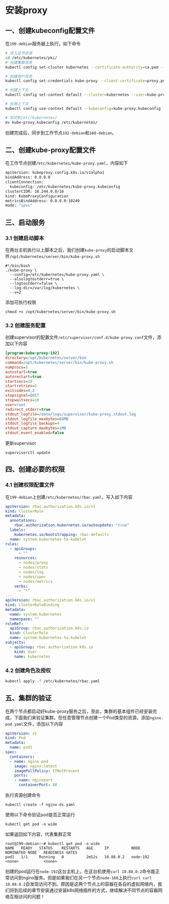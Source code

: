 # 安装proxy

## 一、创建kubeconfig配置文件

在`199-debian`服务器上执行，如下命令

```bash
# 进入证书目录
cd /etc/kubernetes/pki/
# 创建集群信息
kubectl config set-cluster kubernetes --certificate-authority=ca.pem --embed-certs=true --server=https://192.168.9.190:7443 --kubeconfig=kube-proxy.kubeconfig

# 创建用户信息
kubectl config set-credentials kube-proxy --client-certificate=proxy.pem --client-key=proxy-key.pem --embed-certs=true --kubeconfig=kube-proxy.kubeconfig

# 创建上下文
kubectl config set-context default --cluster=kubernetes --user=kube-proxy --kubeconfig=kube-proxy.kubeconfig

# 应用上下文
kubectl config use-context default --kubeconfig=kube-proxy.kubeconfig

# 剪切到/etc/kubernetes/
mv kube-proxy.kubeconfig /etc/kubernetes/
```

创建完成后，同步到工作节点`192-debian`和`160-debian`。

## 二、创建kube-proxy配置文件

在工作节点创建`/etc/kubernetes/kube-proxy.yaml`，内容如下

```bash
apiVersion: kubeproxy.config.k8s.io/v1alpha1
bindAddress: 0.0.0.0
clientConnection:
  kubeconfig: /etc/kubernetes/kube-proxy.kubeconfig
clusterCIDR: 10.244.0.0/16 
kind: KubeProxyConfiguration
metricsBindAddress: 0.0.0.0:10249
mode: "ipvs"
```

## 三、启动服务

### 3.1 创建启动脚本

在两台主机执行以上脚本之后，我们创建`kube-proxy`的启动脚本文件`/opt/kubernetes/server/bin/kube-proxy.sh`

```shell
#!/bin/bash
./kube-proxy \
  --config=/etc/kubernetes/kube-proxy.yaml \
  --alsologtostderr=true \
  --logtostderr=false \
  --log-dir=/var/log/kubernetes \
  --v=2
```

添加可执行权限

```shell
chmod +x /opt/kubernetes/server/bin/kube-proxy.sh
```

### 3.2 创建服务配置

创建supervisor的配置文件`/etc/supervisor/conf.d/kube-proxy.conf`文件，添加以下内容

```ini
[program:kube-proxy-192]
directory=/opt/kubernetes/server/bin
command=/opt/kubernetes/server/bin/kube-proxy.sh
numprocs=1
autostart=true
autorestart=true
startsecs=30
startretries=3
exitcodes=0,2
stopsignal=QUIT
stopwaitsecs=10
user=root
redirect_stderr=true
stdout_logfile=/data/logs/supervisor/kube-proxy.stdout.log
stdout_logfile_maxbytes=64MB
stdout_logfile_backups=4
stdout_capture_maxbytes=1MB
stdout_event_enabled=false
```

更新supervisor

```shell
supervisorctl update
```

## 四、创建必要的权限

### 4.1 创建权限配置文件

在`199-debian`上创建`/etc/kubernetes/rbac.yaml`，写入如下内容

```yml
apiVersion: rbac.authorization.k8s.io/v1
kind: ClusterRole
metadata:
  annotations:
    rbac.authorization.kubernetes.io/autoupdate: "true"
  labels:
    kubernetes.io/bootstrapping: rbac-defaults
  name: system:kubernetes-to-kubelet
rules:
  - apiGroups:
      - ""
    resources:
      - nodes/proxy
      - nodes/stats
      - nodes/log
      - nodes/spec
      - nodes/metrics
    verbs:
      - "*"
---
apiVersion: rbac.authorization.k8s.io/v1
kind: ClusterRoleBinding
metadata:
  name: system:kubernetes
  namespace: ""
roleRef:
  apiGroup: rbac.authorization.k8s.io
  kind: ClusterRole
  name: system:kubernetes-to-kubelet
subjects:
  - apiGroup: rbac.authorization.k8s.io
    kind: User
    name: kubernetes
```

### 4.2 创建角色及授权

```bash
kubectl apply -f /etc/kubernetes/rbac.yaml
```

## 五、集群的验证

在两个节点都启动好kube-proxy服务之后，至此，集群的基本组件已经安装完成，下面我们来验证集群。在任意管理节点创建一个Pod类型的资源，添加`nginx-pod.yaml`文件，添加以下内容

```yaml
apiVersion: v1
kind: Pod
metadata:
  name: pod1
spec:
  containers:
  - name: nginx-pod
    image: nginx:latest
    imagePullPolicy: IfNotPresent
    ports:
    - name: nginxport
      containerPort: 80
```

执行资源创建命令

```shell
kubectl create -f nginx-ds.yaml
```

使用以下命令验证pod是否正常运行

```shell
kubectl get pod -o wide
```

如果返回如下内容，代表集群正常

```shell
root@199-debian:~# kubectl get pod -o wide
NAME   READY   STATUS    RESTARTS   AGE     IP          NODE       NOMINATED NODE   READINESS GATES
pod1   1/1     Running   0          2m52s   10.88.0.2   node-192   <none>           <none>
```

创建的pod运行在`node-192`这台主机上，在这台机使用`curl 10.88.0.2`命令能正常访问到nginx服务。但是如果我们在另一个节点`node-160`上执行`curl curl 10.88.0.2`会发现访问不到。原因是这两个节点上的容器在各自的虚拟网络内，我们将到后续的章节安装通过安装k8s网络插件的方式，继续解决不同节点的容器网络互相访问的问题！
